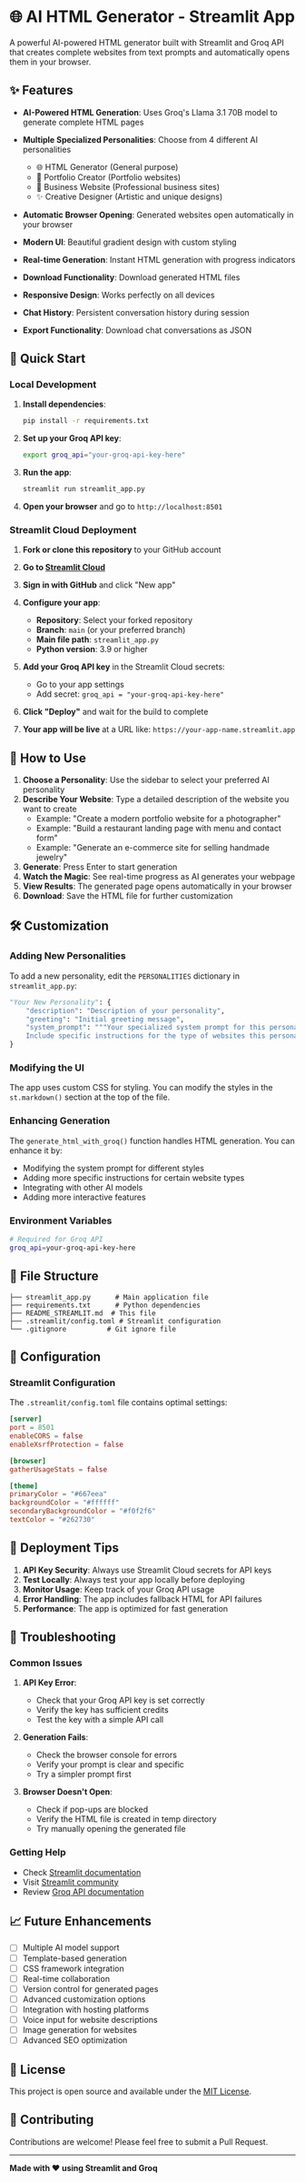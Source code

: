 # 🌐 AI HTML Generator - Streamlit App

A powerful AI-powered HTML generator built with Streamlit and Groq API that creates complete websites from text prompts and automatically opens them in your browser.

## ✨ Features

- **AI-Powered HTML Generation**: Uses Groq's Llama 3.1 70B model to generate complete HTML pages
- **Multiple Specialized Personalities**: Choose from 4 different AI personalities
  - 🌐 HTML Generator (General purpose)
  - 🎨 Portfolio Creator (Portfolio websites)
  - 💼 Business Website (Professional business sites)
  - ✨ Creative Designer (Artistic and unique designs)

- **Automatic Browser Opening**: Generated websites open automatically in your browser
- **Modern UI**: Beautiful gradient design with custom styling
- **Real-time Generation**: Instant HTML generation with progress indicators
- **Download Functionality**: Download generated HTML files
- **Responsive Design**: Works perfectly on all devices
- **Chat History**: Persistent conversation history during session
- **Export Functionality**: Download chat conversations as JSON

## 🚀 Quick Start

### Local Development

1. **Install dependencies**:
   ```bash
   pip install -r requirements.txt
   ```

2. **Set up your Groq API key**:
   ```bash
   export groq_api="your-groq-api-key-here"
   ```

3. **Run the app**:
   ```bash
   streamlit run streamlit_app.py
   ```

4. **Open your browser** and go to `http://localhost:8501`

### Streamlit Cloud Deployment

1. **Fork or clone this repository** to your GitHub account

2. **Go to [Streamlit Cloud](https://share.streamlit.io/)**

3. **Sign in with GitHub** and click "New app"

4. **Configure your app**:
   - **Repository**: Select your forked repository
   - **Branch**: `main` (or your preferred branch)
   - **Main file path**: `streamlit_app.py`
   - **Python version**: 3.9 or higher

5. **Add your Groq API key** in the Streamlit Cloud secrets:
   - Go to your app settings
   - Add secret: `groq_api = "your-groq-api-key-here"`

6. **Click "Deploy"** and wait for the build to complete

7. **Your app will be live** at a URL like: `https://your-app-name.streamlit.app`

## 🎯 How to Use

1. **Choose a Personality**: Use the sidebar to select your preferred AI personality
2. **Describe Your Website**: Type a detailed description of the website you want to create
   - Example: "Create a modern portfolio website for a photographer"
   - Example: "Build a restaurant landing page with menu and contact form"
   - Example: "Generate an e-commerce site for selling handmade jewelry"
3. **Generate**: Press Enter to start generation
4. **Watch the Magic**: See real-time progress as AI generates your webpage
5. **View Results**: The generated page opens automatically in your browser
6. **Download**: Save the HTML file for further customization

## 🛠️ Customization

### Adding New Personalities

To add a new personality, edit the `PERSONALITIES` dictionary in `streamlit_app.py`:

```python
"Your New Personality": {
    "description": "Description of your personality",
    "greeting": "Initial greeting message",
    "system_prompt": """Your specialized system prompt for this personality.
    Include specific instructions for the type of websites this personality should create."""
}
```

### Modifying the UI

The app uses custom CSS for styling. You can modify the styles in the `st.markdown()` section at the top of the file.

### Enhancing Generation

The `generate_html_with_groq()` function handles HTML generation. You can enhance it by:
- Modifying the system prompt for different styles
- Adding more specific instructions for certain website types
- Integrating with other AI models
- Adding more interactive features

### Environment Variables

```bash
# Required for Groq API
groq_api=your-groq-api-key-here
```

## 📁 File Structure

```
├── streamlit_app.py      # Main application file
├── requirements.txt      # Python dependencies
├── README_STREAMLIT.md  # This file
├── .streamlit/config.toml # Streamlit configuration
└── .gitignore          # Git ignore file
```

## 🔧 Configuration

### Streamlit Configuration

The `.streamlit/config.toml` file contains optimal settings:

```toml
[server]
port = 8501
enableCORS = false
enableXsrfProtection = false

[browser]
gatherUsageStats = false

[theme]
primaryColor = "#667eea"
backgroundColor = "#ffffff"
secondaryBackgroundColor = "#f0f2f6"
textColor = "#262730"
```

## 🚀 Deployment Tips

1. **API Key Security**: Always use Streamlit Cloud secrets for API keys
2. **Test Locally**: Always test your app locally before deploying
3. **Monitor Usage**: Keep track of your Groq API usage
4. **Error Handling**: The app includes fallback HTML for API failures
5. **Performance**: The app is optimized for fast generation

## 🐛 Troubleshooting

### Common Issues

1. **API Key Error**:
   - Check that your Groq API key is set correctly
   - Verify the key has sufficient credits
   - Test the key with a simple API call

2. **Generation Fails**:
   - Check the browser console for errors
   - Verify your prompt is clear and specific
   - Try a simpler prompt first

3. **Browser Doesn't Open**:
   - Check if pop-ups are blocked
   - Verify the HTML file is created in temp directory
   - Try manually opening the generated file

### Getting Help

- Check [Streamlit documentation](https://docs.streamlit.io/)
- Visit [Streamlit community](https://discuss.streamlit.io/)
- Review [Groq API documentation](https://console.groq.com/docs)

## 📈 Future Enhancements

- [ ] Multiple AI model support
- [ ] Template-based generation
- [ ] CSS framework integration
- [ ] Real-time collaboration
- [ ] Version control for generated pages
- [ ] Advanced customization options
- [ ] Integration with hosting platforms
- [ ] Voice input for website descriptions
- [ ] Image generation for websites
- [ ] Advanced SEO optimization

## 📄 License

This project is open source and available under the [MIT License](LICENSE).

## 🤝 Contributing

Contributions are welcome! Please feel free to submit a Pull Request.

---

**Made with ❤️ using Streamlit and Groq**

